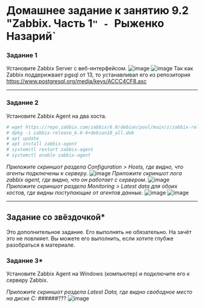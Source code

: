 # Домашнее задание к занятию 9.2 "Zabbix. Часть 1`" - `Рыженко Назарий`

### Задание 1 

Установите Zabbix Server с веб-интерфейсом.
![image](https://user-images.githubusercontent.com/106932460/213180154-32227686-49ef-451a-9aa8-4a96d5073960.png)
![image](https://user-images.githubusercontent.com/106932460/213161694-cd1ab9ef-5123-45eb-b21f-994b06eeb0cb.png)
Так как Zabbix поддерижвает pgsql от 13, то устанавливал его из репозитория https://www.postgresql.org/media/keys/ACCC4CF8.asc

---

### Задание 2 

Установите Zabbix Agent на два хоста.
```bash
# wget https://repo.zabbix.com/zabbix/6.0/debian/pool/main/z/zabbix-release/zabbix-release_6.0-4%2Bdebian10_all.deb
# dpkg -i zabbix-release_6.0-4+debian10_all.deb
# apt update
# apt install zabbix-agent
# systemctl restart zabbix-agent
# systemctl enable zabbix-agent
```
*Приложите скриншот раздела Configuration > Hosts, где видно, что агенты подключены к серверу.*
![image](https://user-images.githubusercontent.com/106932460/213202551-785a52d6-57dc-444e-b2a3-4fa9091a090f.png)
*Приложите скриншот лога zabbix agent, где видно, что он работает с сервером.*
![image](https://user-images.githubusercontent.com/106932460/213204234-3c9bd54a-970e-4157-a829-d06c751c8fe6.png)
*Приложите скриншот раздела Monitoring > Latest data для обоих хостов, где видны поступающие от агентов данные.*
![image](https://user-images.githubusercontent.com/106932460/213202776-6dc15fb0-425f-4b0c-9dbe-0009ff14bbf4.png)
![image](https://user-images.githubusercontent.com/106932460/213202691-f06ab47d-a9f6-45ed-8688-9458ddbd6f9c.png)

---
## Задание со звёздочкой*

Это дополнительное задание. Его выполнять не обязательно. На зачёт это не повлияет. Вы можете его выполнить, если хотите глубже разобраться в материале.

### Задание 3* 

Установите Zabbix Agent на Windows (компьютер) и подключите его к серверу Zabbix.

*Приложите скриншот раздела Latest Data, где видно свободное место на диске C:*
######???
![image](https://user-images.githubusercontent.com/106932460/213231871-cc799e85-2b61-4701-aa42-568f24e02c03.png)
